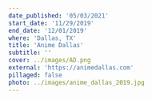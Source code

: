 ```yaml
---
date_published: '05/03/2021'
start_date: '11/29/2019'
end_date: '12/01/2019'
where: 'Dallas, TX'
title: 'Anime Dallas'
subtitle: ''
cover: ../images/AD.png
external: 'https://animedallas.com'
pillaged: false
photo: ../images/anime_dallas_2019.jpg
---
```


